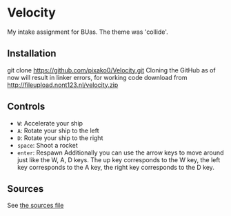 # Velocity
My intake assignment for BUas. The theme was 'collide'.
## Installation
git clone https://github.com/pixako0/Velocity.git
Cloning the GitHub as of now will result in linker errors, for working code download from http://fileupload.nont123.nl/velocity.zip

## Controls
- `W`: Accelerate your ship
- `A`: Rotate your ship to the left
- `D`: Rotate your ship to the right
- `space`: Shoot a rocket
- `enter`: Respawn
Additionally you can use the arrow keys to move around just like the W, A, D keys. The up key corresponds to the W key, the left key corresponds to the A key, the right key corresponds to the D key.

## Sources
See [the sources file](assets/sources.txt)
